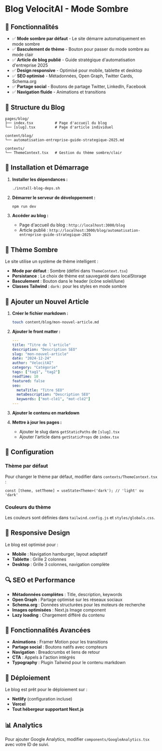 # Blog VelocitAI - Mode Sombre

## 🌟 Fonctionnalités

- ✅ **Mode sombre par défaut** - Le site démarre automatiquement en mode sombre
- ✅ **Basculement de thème** - Bouton pour passer du mode sombre au mode clair
- ✅ **Article de blog publié** - Guide stratégique d'automatisation d'entreprise 2025
- ✅ **Design responsive** - Optimisé pour mobile, tablette et desktop
- ✅ **SEO optimisé** - Métadonnées, Open Graph, Twitter Cards, Schema.org
- ✅ **Partage social** - Boutons de partage Twitter, LinkedIn, Facebook
- ✅ **Navigation fluide** - Animations et transitions

## 📁 Structure du Blog

```
pages/blog/
├── index.tsx          # Page d'accueil du blog
└── [slug].tsx         # Page d'article individuel

content/blog/
└── automatisation-entreprise-guide-strategique-2025.md

contexts/
└── ThemeContext.tsx   # Gestion du thème sombre/clair
```

## 🚀 Installation et Démarrage

1. **Installer les dépendances :**
   ```bash
   ./install-blog-deps.sh
   ```

2. **Démarrer le serveur de développement :**
   ```bash
   npm run dev
   ```

3. **Accéder au blog :**
   - Page d'accueil du blog : `http://localhost:3000/blog`
   - Article publié : `http://localhost:3000/blog/automatisation-entreprise-guide-strategique-2025`

## 🎨 Thème Sombre

Le site utilise un système de thème intelligent :

- **Mode par défaut** : Sombre (défini dans `ThemeContext.tsx`)
- **Persistance** : Le choix de thème est sauvegardé dans localStorage
- **Basculement** : Bouton dans le header (icône soleil/lune)
- **Classes Tailwind** : `dark:` pour les styles en mode sombre

## 📝 Ajouter un Nouvel Article

1. **Créer le fichier markdown :**
   ```bash
   touch content/blog/mon-nouvel-article.md
   ```

2. **Ajouter le front matter :**
   ```yaml
   ---
   title: "Titre de l'article"
   description: "Description SEO"
   slug: "mon-nouvel-article"
   date: "2024-12-24"
   author: "VelocitAI"
   category: "Catégorie"
   tags: ["tag1", "tag2"]
   readTime: 10
   featured: false
   seo:
     metaTitle: "Titre SEO"
     metaDescription: "Description SEO"
     keywords: ["mot-clé1", "mot-clé2"]
   ---
   ```

3. **Ajouter le contenu en markdown**

4. **Mettre à jour les pages :**
   - Ajouter le slug dans `getStaticPaths` de `[slug].tsx`
   - Ajouter l'article dans `getStaticProps` de `index.tsx`

## 🔧 Configuration

### Thème par défaut
Pour changer le thème par défaut, modifier dans `contexts/ThemeContext.tsx` :
```tsx
const [theme, setTheme] = useState<Theme>('dark'); // 'light' ou 'dark'
```

### Couleurs du thème
Les couleurs sont définies dans `tailwind.config.js` et `styles/globals.css`.

## 📱 Responsive Design

Le blog est optimisé pour :
- **Mobile** : Navigation hamburger, layout adaptatif
- **Tablette** : Grille 2 colonnes
- **Desktop** : Grille 3 colonnes, navigation complète

## 🔍 SEO et Performance

- **Métadonnées complètes** : Title, description, keywords
- **Open Graph** : Partage optimisé sur les réseaux sociaux
- **Schema.org** : Données structurées pour les moteurs de recherche
- **Images optimisées** : Next.js Image component
- **Lazy loading** : Chargement différé du contenu

## 🎯 Fonctionnalités Avancées

- **Animations** : Framer Motion pour les transitions
- **Partage social** : Boutons natifs avec compteurs
- **Navigation** : Breadcrumbs et liens de retour
- **CTA** : Appels à l'action intégrés
- **Typography** : Plugin Tailwind pour le contenu markdown

## 🚀 Déploiement

Le blog est prêt pour le déploiement sur :
- **Netlify** (configuration incluse)
- **Vercel**
- **Tout hébergeur supportant Next.js**

## 📊 Analytics

Pour ajouter Google Analytics, modifier `components/GoogleAnalytics.tsx` avec votre ID de suivi.